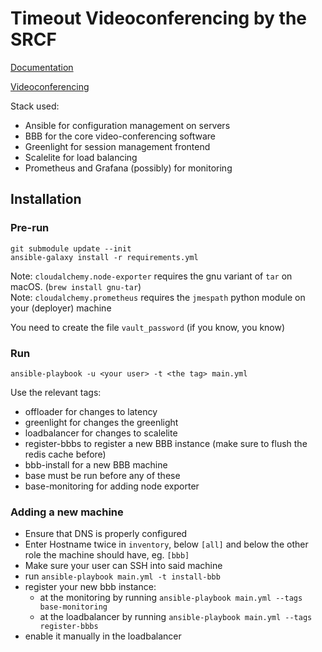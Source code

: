 # Timeout Videoconferencing by the SRCF

[Documentation](https:/docs.srcf.net/timeout)

[Videoconferencing](https://timeout.srcf.net)

Stack used:
* Ansible for configuration management on servers
* BBB for the core video-conferencing software
* Greenlight for session management frontend
* Scalelite for load balancing
* Prometheus and Grafana (possibly) for monitoring

## Installation

### Pre-run

```
git submodule update --init
ansible-galaxy install -r requirements.yml
```

Note: `cloudalchemy.node-exporter` requires the gnu variant of `tar` on macOS. (`brew install gnu-tar`)  
Note: `cloudalchemy.prometheus` requires the `jmespath` python module on your (deployer) machine

You need to create the file `vault_password` (if you know, you know)

### Run
```
ansible-playbook -u <your user> -t <the tag> main.yml
```
Use the relevant tags:
* offloader for changes to latency
* greenlight for changes the greenlight
* loadbalancer for changes to scalelite
* register-bbbs to register a new BBB instance (make sure to flush the redis cache before)
* bbb-install for a new BBB machine
* base must be run before any of these
* base-monitoring for adding node exporter

### Adding a new machine
* Ensure that DNS is properly configured
* Enter Hostname twice in `inventory`, below `[all]` and below the other role the machine should have, eg. `[bbb]`
* Make sure your user can SSH into said machine
* run `ansible-playbook main.yml -t install-bbb`
* register your new bbb instance:
  * at the monitoring by running `ansible-playbook main.yml --tags base-monitoring`
  * at the loadbalancer by running `ansible-playbook main.yml --tags register-bbbs`
* enable it manually in the loadbalancer
